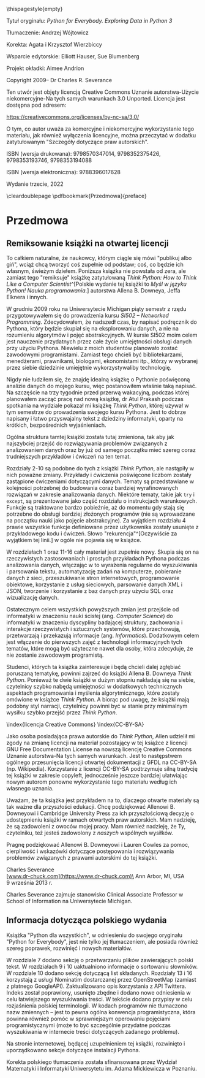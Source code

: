 \thispagestyle{empty}

Tytuł oryginału: *Python for Everybody. Exploring Data in Python 3*

Tłumaczenie: Andrzej Wójtowicz

Korekta: Agata i Krzysztof Wierzbiccy

Wsparcie edytorskie: Elliott Hauser, Sue Blumenberg

Projekt okładki: Aimee Andrion

Copyright 2009– Dr Charles R. Severance

Ten utwór jest objęty licencją Creative Commons
Uznanie autorstwa-Użycie niekomercyjne-Na tych samych warunkach 3.0 Unported.
Licencja jest dostępna pod adresem:

<https://creativecommons.org/licenses/by-nc-sa/3.0/>

O tym, co autor uważa za komercyjne i niekomercyjne wykorzystanie tego materiału,
jak również wyłączenia licencyjne, można przeczytać w dodatku zatytułowanym
"Szczegóły dotyczące praw autorskich".

ISBN (wersja drukowana): 9798570347014, 9798352375426, 9798353193746, 9798353194088

ISBN (wersja elektroniczna): 9788396017628

Wydanie trzecie, 2022

\cleardoublepage
\pdfbookmark{Przedmowa}{preface}

Przedmowa
=========

Remiksowanie książki na otwartej licencji
-----------------------------------------

To całkiem naturalne, że naukowcy, którym ciągle się mówi "publikuj albo giń", wciąż chcą tworzyć coś zupełnie od podstaw; coś, co będzie ich własnym, świeżym dziełem. Poniższa książka nie powstała od zera, ale zamiast tego "remiksuje" książkę zatytułowaną *Think Python: How to Think Like a Computer Scientist*^[Polskie wydanie tej książki to *Myśl w języku Python! Nauka programowania*.] autorstwa Allena B. Downeya, Jeffa Elknera i innych.

W grudniu 2009 roku na Uniwersytecie Michigan piąty semestr z rzędu przygotowywałem się do prowadzenia kursu *SI502 – Networked Programming*. Zdecydowałem, że nadszedł czas, by napisać podręcznik do Pythona, który będzie skupiał się na eksplorowaniu danych, a nie na rozumieniu algorytmów i pojęć abstrakcyjnych. W kursie SI502 moim celem jest nauczenie przydatnych przez całe życie umiejętności obsługi danych przy użyciu Pythona. Niewielu z moich studentów planowało zostać zawodowymi programistami. Zamiast tego chcieli być bibliotekarzami, menedżerami, prawnikami, biologami, ekonomistami itp., którzy w wybranej przez siebie dziedzinie umiejętnie wykorzystywaliby technologię.

Nigdy nie łudziłem się, że znajdę idealną książkę o Pythonie poświęconą analizie danych do mojego kursu, więc postanowiłem właśnie taką napisać. Na szczęście na trzy tygodnie przed przerwą wakacyjną, podczas której planowałem zacząć pracę nad nową książkę, dr Atul Prakash podczas spotkania na wydziale pokazał mi książkę *Think Python*, której używał w tym semestrze do prowadzenia swojego kursu Pythona. Jest to dobrze napisany i łatwo przyswajalny tekst z dziedziny informatyki, oparty na krótkich, bezpośrednich wyjaśnieniach.

Ogólna struktura tamtej książki została tutaj zmieniona, tak aby jak najszybciej przejść do rozwiązywania problemów związanych z analizowaniem danych oraz by już od samego początku mieć szereg coraz trudniejszych przykładów i ćwiczeń na ten temat.

Rozdziały 2-10 są podobne do tych z książki *Think Python*, ale nastąpiły w nich poważne zmiany. Przykłady i ćwiczenia poświęcone liczbom zostały zastąpione ćwiczeniami dotyczącymi danych. Tematy są przedstawiane w kolejności potrzebnej do budowania coraz bardziej wyrafinowanych rozwiązań w zakresie analizowania danych. Niektóre tematy, takie jak `try` i `except`, są prezentowane jako część rozdziału o instrukcjach warunkowych. Funkcje są traktowane bardzo pobieżnie, aż do momentu gdy stają się potrzebne do obsługi bardziej złożonych programów (nie są wprowadzane na początku nauki jako pojęcie abstrakcyjne). Za wyjątkiem rozdziału 4 prawie wszystkie funkcje definiowane przez użytkownika zostały usunięte z przykładowego kodu i ćwiczeń. Słowo "rekurencja"^[Oczywiście za wyjątkiem tej linii.] w ogóle nie pojawia się w książce.

W rozdziałach 1 oraz 11-16 cały materiał jest zupełnie nowy. Skupia się on na rzeczywistych zastosowaniach i prostych przykładach Pythona podczas analizowania danych, włączając w to wyrażenia regularne do wyszukiwania i parsowania tekstu, automatyzację zadań na komputerze, pobieranie danych z sieci, przeszukiwanie stron internetowych, programowanie obiektowe, korzystanie z usług sieciowych, parsowanie danych XML i JSON, tworzenie i korzystanie z baz danych przy użyciu SQL oraz wizualizację danych.

Ostatecznym celem wszystkich powyższych zmian jest przejście od informatyki w znaczeniu nauki ścisłej (ang. *Computer Science*) do informatyki w znaczeniu dyscypliny badającej struktury, zachowania i interakcje rzeczywistych i sztucznych systemów, które przechowują, przetwarzają i przekazują informacje (ang. *Informatics*). Dodatkowym celem jest włączenie do pierwszych zajęć z technologii informacyjnych tych tematów, które mogą być użyteczne nawet dla osoby, która zdecyduje, że nie zostanie zawodowym programistą.

Studenci, których ta książka zainteresuje i będą chcieli dalej zgłębiać poruszaną tematykę, powinni zajrzeć do książki Allena B. Downeya *Think Python*. Ponieważ te dwie książki w dużym stopniu nakładają się na siebie, czytelnicy szybko nabędą umiejętności w dodatkowych technicznych aspektach programowania i myślenia algorytmicznego, które zostały omówione w książce *Think Python*. A biorąc pod uwagę, że książki mają podobny styl narracji, czytelnicy powinni być w stanie przy minimalnym wysiłku szybko przejść przez *Think Python*.

\index{licencja Creative Commons}
\index{CC-BY-SA}

Jako osoba posiadająca prawa autorskie do *Think Python*, Allen udzielił mi zgody na zmianę licencji na materiał pozostający w tej książce z licencji GNU Free Documentation License na nowszą licencję Creative Commons Uznanie autorstwa-Na tych samych warunkach. Jest to następstwem ogólnego przesunięcia licencji otwartej dokumentacji z GFDL na CC-BY-SA (np. Wikipedia). Korzystanie z licencji CC-BY-SA podtrzymuje silną tradycję tej książki w zakresie copyleft, jednocześnie jeszcze bardziej ułatwiając nowym autorom ponowne wykorzystanie tego materiału według ich własnego uznania.

Uważam, że ta książka jest przykładem na to, dlaczego otwarte materiały są tak ważne dla przyszłości edukacji. Chcę podziękować Allenowi B. Downeyowi i Cambridge University Press za ich przyszłościową decyzję o udostępnieniu książki w ramach otwartych praw autorskich. Mam nadzieję, że są zadowoleni z owoców mojej pracy. Mam również nadzieję, że Ty, czytelniku, też jesteś zadowolony z *naszych* wspólnych wysiłków.

Pragnę podziękować Allenowi B. Downeyowi i Lauren Cowles za pomoc, cierpliwość i wskazówki dotyczące postępowania i rozwiązywania problemów związanych z prawami autorskimi do tej książki.

Charles Severance\
[www.dr-chuck.com](https://www.dr-chuck.com)\
Ann Arbor, MI, USA\
9 września 2013 r.

Charles Severance zajmuje stanowisko Clinical Associate Professor w School of Information na Uniwersytecie Michigan.

Informacja dotycząca polskiego wydania
--------------------------------------

Książka "Python dla wszystkich", w odniesieniu do swojego oryginału "Python for Everybody", jest nie tylko jej tłumaczeniem, ale posiada również szereg poprawek, rozwinięć i nowych materiałów.

W rozdziale 7 dodano sekcję o przetwarzaniu plików zawierających polski tekst. W rozdziałach 9 i 10 uaktualniono informacje o sortowaniu słowników. W rozdziale 10 dodano sekcję dotyczącą list składanych. Rozdziały 13 i 16 korzystają z usługi Nominatim dostarczanej przez OpenStreetMap (zamiast z płatnego GoogleAPI). Zaktualizowano opis korzystania z API Twittera. Indeks został poprawiony, usunięto zbędne i dodano nowe odniesienia w celu łatwiejszego wyszukiwania treści. W tekście dodano przypisy w celu rozjaśnienia polskiej terminologii. W kodach programów nie tłumaczono nazw zmiennych – jest to pewna ogólna konwencja programistyczna, która powinna również pomóc w sprawniejszym operowaniu pojęciami programistycznymi (może to być szczególnie przydatne podczas wyszukiwania w internecie treści dotyczących zadanego problemu).

Na stronie internetowej, będącej uzupełnieniem tej książki, rozwinięto i uporządkowano sekcje dotyczące instalacji Pythona. 

Korekta polskiego tłumaczenia została sfinansowana przez Wydział Matematyki i Informatyki Uniwersytetu im. Adama Mickiewicza w Poznaniu.
